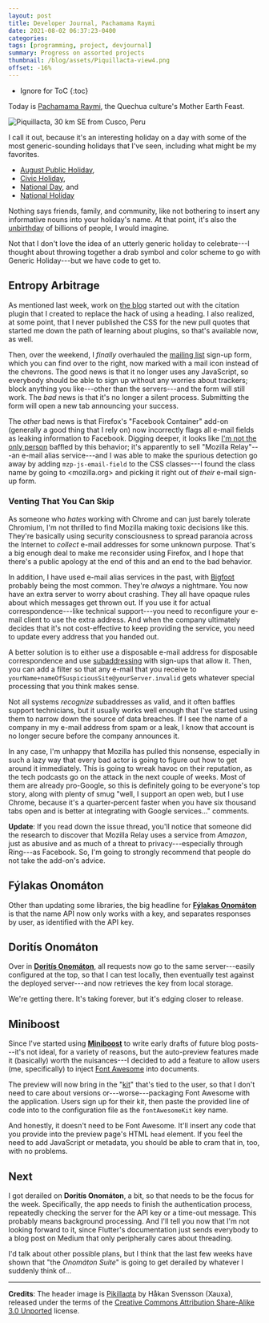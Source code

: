 ```yaml
---
layout: post
title: Developer Journal, Pachamama Raymi
date: 2021-08-02 06:37:23-0400
categories:
tags: [programming, project, devjournal]
summary: Progress on assorted projects
thumbnail: /blog/assets/Piquillacta-view4.png
offset: -16%
---
```


* Ignore for ToC
{:toc}

Today is [Pachamama Raymi](https://en.wikipedia.org/wiki/Pachamama_Raymi), the Quechua culture's Mother Earth Feast.

![Piquillacta, 30 km SE from Cusco, Peru](/blog/assets/Piquillacta-view4.png "Not too far from where Pachamama Raymi is celebrated")

I call it out, because it's an interesting holiday on a day with some of the most generic-sounding holidays that I've seen, including what might be my favorites.

 * [August Public Holiday](https://en.wikipedia.org/wiki/Public_holidays_in_the_Republic_of_Ireland),
 * [Civic Holiday](https://en.wikipedia.org/wiki/Civic_Holiday),
 * [National Day](https://en.wikipedia.org/wiki/National_Day_%28Benin%29), and
 * [National Holiday](https://en.wikipedia.org/wiki/Swiss_National_Day)

Nothing says friends, family, and community, like not bothering to insert any informative nouns into your holiday's name.  At that point, it's also the [unbirthday](https://en.wikipedia.org/wiki/Unbirthday) of billions of people, I would imagine.

Not that I don't love the idea of an utterly generic holiday to celebrate---I thought about throwing together a drab symbol and color scheme to go with Generic Holiday---but we have code to get to.

## Entropy Arbitrage

As mentioned last week, work on [the blog](https://github.com/jcolag/entropy-arbitrage-code/) started out with the citation plugin that I created to replace the hack of using a heading.  I also realized, at some point, that I never published the CSS for the new pull quotes that started me down the path of learning about plugins, so that's available now, as well.

Then, over the weekend, I *finally* overhauled the [mailing list](https://entropy-arbitrage.mailchimpsites.com/) sign-up form, which you can find over to the right, now marked with <i class="far fa-envelope"></i> a mail icon instead of the chevrons.  The good news is that it no longer uses any JavaScript, so everybody should be able to sign up without any worries about trackers; block anything you like---other than the servers---and the form will still work.  The *bad* news is that it's no longer a silent process.  Submitting the form will open a new tab announcing your success.

The *other* bad news is that Firefox's "Facebook Container" add-on (generally a good thing that I rely on) now incorrectly flags all e-mail fields as leaking information to Facebook.  Digging deeper, it looks like [I'm not the only person](https://github.com/mozilla/contain-facebook/issues/783) baffled by this behavior; it's apparently to sell "Mozilla Relay"---an e-mail alias service---and I was able to make the spurious detection go away by adding `mzp-js-email-field` to the CSS classes---I found the class name by going to <mozilla.org> and picking it right out of *their* e-mail sign-up form.

### Venting That You Can Skip

As someone who *hates* working with Chrome and can just barely tolerate Chromium, I'm not thrilled to find Mozilla making toxic decisions like this.  They're basically using security consciousness to spread paranoia across the Internet to *collect* e-mail addresses for some unknown purpose.  That's a big enough deal to make me reconsider using Firefox, and I hope that there's a public apology at the end of this and an end to the bad behavior.

In addition, I have used e-mail alias services in the past, with [Bigfoot](https://en.wikipedia.org/wiki/Bigfoot_International) probably being the most common.  They're *always* a nightmare.  You now have an extra server to worry about crashing.  They all have opaque rules about which messages get thrown out.  If you use it for actual correspondence---like technical support---you need to reconfigure your e-mail client to use the extra address.  And when the company ultimately decides that it's not cost-effective to keep providing the service, you need to update every address that you handed out.

A better solution is to either use a disposable e-mail address for disposable correspondence and use [subaddressing](https://en.wikipedia.org/wiki/Email_address#Subaddressing) with sign-ups that allow it.  Then, you can add a filter so that any e-mail that you receive to `yourName+nameOfSuspiciousSite@yourServer.invalid` gets whatever special processing that you think makes sense.

Not all systems *recognize* subaddresses as valid, and it often baffles support technicians, but it usually works well enough that I've started using them to narrow down the source of data breaches.  If I see the name of a company in my e-mail address from spam or a leak, I know that account is no longer secure before the company announces it.

In any case, I'm unhappy that Mozilla has pulled this nonsense, especially in such a lazy way that every bad actor is going to figure out how to get around it immediately.  This is going to wreak havoc on their reputation, as the tech podcasts go on the attack in the next couple of weeks.  Most of them are already pro-Google, so this is definitely going to be everyone's top story, along with plenty of smug "well, I support an open web, but I use Chrome, because it's a quarter-percent faster when you have six thousand tabs open and is better at integrating with Google services..." comments.

**Update**:  If you read down the issue thread, you'll notice that someone did the research to discover that Mozilla Relay uses a service from *Amazon*, just as abusive and as much of a threat to privacy---especially through Ring---as Facebook.  So, I'm going to strongly recommend that people do not take the add-on's advice.

## Fýlakas Onomáton

Other than updating some libraries, the big headline for [**Fýlakas Onomáton**](https://github.com/jcolag/fylakas-onomaton/) is that the name API now only works with a key, and separates responses by user, as identified with the API key.

## Doritís Onomáton

Over in [**Doritís Onomáton**](https://github.com/jcolag/doritis-onomaton/), all requests now go to the same server---easily configured at the top, so that I can test locally, then eventually test against the deployed server---and now retrieves the key from local storage.

We're getting there.  It's taking forever, but it's edging closer to release.

## Miniboost

Since I've started using [**Miniboost**](https://github.com/jcolag/Miniboost) to write early drafts of future blog posts---it's not ideal, for a variety of reasons, but the auto-preview features made it (basically) worth the nuisances---I decided to add a feature to allow users (me, specifically) to inject [Font Awesome](https://fontawesome.com/) into documents.

The preview will now bring in the "[kit](https://fontawesome.com/start)" that's tied to the user, so that I don't need to care about versions or---worse---packaging Font Awesome with the application.  Users sign up for their kit, then paste the provided line of code into to the configuration file as the `fontAwesomeKit` key name.

And honestly, it doesn't need to be Font Awesome.  It'll insert any code that you provide into the preview page's HTML `head` element.  If you feel the need to add JavaScript or metadata, you should be able to cram that in, too, with no problems.

## Next

I got derailed on **Doritís Onomáton**, a bit, so that needs to be the focus for the week.  Specifically, the app needs to finish the authentication process, repeatedly checking the server for the API key or a time-out message.  This probably means background processing.  And I'll tell you now that I'm not looking forward to it, since Flutter's documentation just sends everybody to a blog post on Medium that only peripherally cares about threading.

I'd talk about other possible plans, but I think that the last few weeks have shown that "the *Onomáton Suite*" is going to get derailed by whatever I suddenly think of...

* * *

**Credits**:  The header image is [Pikillaqta](https://commons.wikimedia.org/wiki/File:Piquillacta_view4.jpg) by Håkan Svensson (Xauxa), released under the terms of the [Creative Commons Attribution Share-Alike 3.0 Unported](https://creativecommons.org/licenses/by-sa/3.0/deed.en) license.
